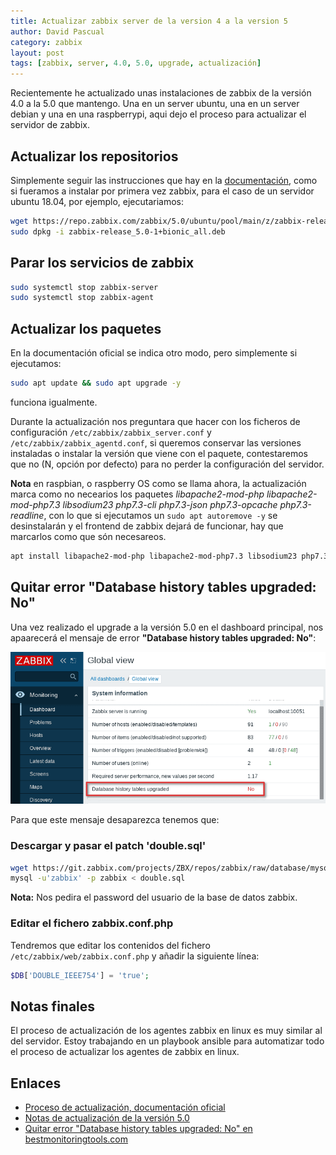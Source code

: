 ```yaml
---
title: Actualizar zabbix server de la version 4 a la version 5
author: David Pascual
category: zabbix
layout: post
tags: [zabbix, server, 4.0, 5.0, upgrade, actualización]
---
```


Recientemente he actualizado unas instalaciones de zabbix de la versión 4.0 a la 5.0 que mantengo. Una en un server ubuntu, una en un server debian y una en una raspberrypi, aqui dejo el proceso para actualizar el servidor de zabbix.

## Actualizar los repositorios

Simplemente seguir las instrucciones que hay en la [documentación](https://www.zabbix.com/download?zabbix=5.0&os_distribution=ubuntu&os_version=18.04_bionic&db=mysql&ws=apache), como si fueramos a instalar por primera vez zabbix, para el caso de un servidor ubuntu 18.04, por ejemplo, ejecutariamos:

```bash
wget https://repo.zabbix.com/zabbix/5.0/ubuntu/pool/main/z/zabbix-release/zabbix-release_5.0-1+bionic_all.deb
sudo dpkg -i zabbix-release_5.0-1+bionic_all.deb
```

## Parar los servicios de zabbix

```bash
sudo systemctl stop zabbix-server
sudo systemctl stop zabbix-agent
```

## Actualizar los paquetes

En la documentación oficial se indica otro modo, pero simplemente si ejecutamos:

```bash
sudo apt update && sudo apt upgrade -y
```

funciona igualmente.

Durante la actualización nos preguntara que hacer con los ficheros de configuración `/etc/zabbix/zabbix_server.conf` y `/etc/zabbix/zabbix_agentd.conf`, si queremos conservar las versiones instaladas o instalar la versión que viene con el paquete, contestaremos que no (N, opción por defecto) para no perder la configuración del servidor.

**Nota** en raspbian, o raspberry OS como se llama ahora, la actualización marca como no necearios los paquetes *libapache2-mod-php libapache2-mod-php7.3 libsodium23 php7.3-cli php7.3-json php7.3-opcache php7.3-readline*, con lo que si ejecutamos un `sudo apt autoremove -y` se desinstalarán y el frontend de zabbix dejará de funcionar, hay que marcarlos como que són necesareos.

```bash
apt install libapache2-mod-php libapache2-mod-php7.3 libsodium23 php7.3-cli php7.3-json php7.3-opcache php7.3-readline -y
```

## Quitar error "Database history tables upgraded: No"

Una vez realizado el upgrade a la versión 5.0 en el dashboard principal, nos apaarecerá el mensaje de error **"Database history tables upgraded: No"**:

<div style="text-align:center" markdown="1">

![Error "Database history tables upgraded: No"](/img/news/20200612/dbupgradefloat.png)

</div>

Para que este mensaje desaparezca tenemos que:

### Descargar y pasar el patch 'double.sql'

```bash
wget https://git.zabbix.com/projects/ZBX/repos/zabbix/raw/database/mysql/double.sql
mysql -u'zabbix' -p zabbix < double.sql
```

**Nota:** Nos pedira el password del usuario de la base de datos zabbix.

### Editar el fichero zabbix.conf.php

Tendremos que editar los contenidos del fichero `/etc/zabbix/web/zabbix.conf.php` y añadir la siguiente línea:

```php
$DB['DOUBLE_IEEE754'] = 'true';
```

## Notas finales

El proceso de actualización de los agentes zabbix en linux es muy similar al del servidor. Estoy trabajando en un playbook ansible para automatizar todo el proceso de actualizar los agentes de zabbix en linux.

## Enlaces

* [Proceso de actualización, documentación oficial](https://www.zabbix.com/documentation/current/manual/installation/upgrade/packages/debian_ubuntu)
* [Notas de actualización de la versión 5.0](https://www.zabbix.com/documentation/current/manual/installation/upgrade_notes_500#configuration_parameters)
* [Quitar error "Database history tables upgraded: No" en bestmonitoringtools.com](https://bestmonitoringtools.com/upgrade-zabbix-to-the-latest-version/#Step_6_Patch_DB_and_fix_warning_database_is_not_upgraded_to_use_double_precision_values)